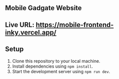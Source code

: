 ## Mobile Gadgate Website

## Live URL: https://mobile-frontend-inky.vercel.app/

## Setup

1. Clone this repository to your local machine.
2. Install dependencies using `npm install`.
3. Start the development server using `npm run dev`.
